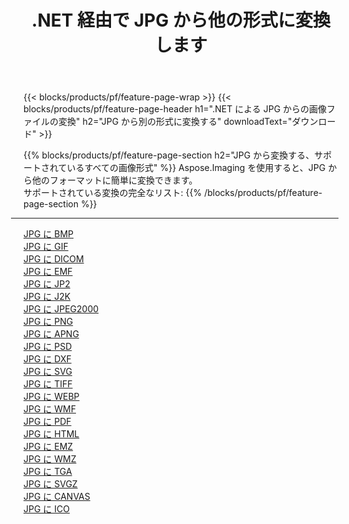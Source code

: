 ﻿---
title: .NET 経由で JPG から他の形式に変換します 
weight: 3920
url: /ja/net/conversion/from/jpg 
lang: ja
langdirlevel: 2
locales: zh-hans,ja,it,ru,de,es,fr,nl,id,lt,pl,pt,vi,tr,ko,zh-hant,ar,hi,th,sv,cs,uk,he
description: Aspose.Imaging を使用すると、JPG から別のフォーマットに簡単に変換できます
---

{{< blocks/products/pf/feature-page-wrap >}}
{{< blocks/products/pf/feature-page-header h1=".NET による JPG からの画像ファイルの変換" h2="JPG から別の形式に変換する" downloadText="ダウンロード" >}}


{{% blocks/products/pf/feature-page-section  h2="JPG から変換する、サポートされているすべての画像形式" %}}
Aspose.Imaging を使用すると、JPG から他のフォーマットに簡単に変換できます。
<br/>
サポートされている変換の完全なリスト:
{{% /blocks/products/pf/feature-page-section %}}
<div class="container-fluid productfamilypage bg-gray">
    <div class="convertypes bg-gray agp-content section">
        <div class="container">
		<hr style="margin-left:-20px;"/>
		<div class="row other-converters">
		    <div class='col-md-2 other-converter remove-lp remove-rp'><a href="/imaging/ja/net/conversion/jpg-to-bmp" >JPG に BMP</a></div><div class='col-md-2 other-converter remove-lp remove-rp'><a href="/imaging/ja/net/conversion/jpg-to-gif" >JPG に GIF</a></div><div class='col-md-2 other-converter remove-lp remove-rp'><a href="/imaging/ja/net/conversion/jpg-to-dicom" >JPG に DICOM</a></div><div class='col-md-2 other-converter remove-lp remove-rp'><a href="/imaging/ja/net/conversion/jpg-to-emf" >JPG に EMF</a></div><div class='col-md-2 other-converter remove-lp remove-rp'><a href="/imaging/ja/net/conversion/jpg-to-jp2" >JPG に JP2</a></div><div class='col-md-2 other-converter remove-lp remove-rp'><a href="/imaging/ja/net/conversion/jpg-to-j2k" >JPG に J2K</a></div><div class='col-md-2 other-converter remove-lp remove-rp'><a href="/imaging/ja/net/conversion/jpg-to-jpeg2000" >JPG に JPEG2000</a></div><div class='col-md-2 other-converter remove-lp remove-rp'><a href="/imaging/ja/net/conversion/jpg-to-png" >JPG に PNG</a></div><div class='col-md-2 other-converter remove-lp remove-rp'><a href="/imaging/ja/net/conversion/jpg-to-apng" >JPG に APNG</a></div><div class='col-md-2 other-converter remove-lp remove-rp'><a href="/imaging/ja/net/conversion/jpg-to-psd" >JPG に PSD</a></div><div class='col-md-2 other-converter remove-lp remove-rp'><a href="/imaging/ja/net/conversion/jpg-to-dxf" >JPG に DXF</a></div><div class='col-md-2 other-converter remove-lp remove-rp'><a href="/imaging/ja/net/conversion/jpg-to-svg" >JPG に SVG</a></div><div class='col-md-2 other-converter remove-lp remove-rp'><a href="/imaging/ja/net/conversion/jpg-to-tiff" >JPG に TIFF</a></div><div class='col-md-2 other-converter remove-lp remove-rp'><a href="/imaging/ja/net/conversion/jpg-to-webp" >JPG に WEBP</a></div><div class='col-md-2 other-converter remove-lp remove-rp'><a href="/imaging/ja/net/conversion/jpg-to-wmf" >JPG に WMF</a></div><div class='col-md-2 other-converter remove-lp remove-rp'><a href="/imaging/ja/net/conversion/jpg-to-pdf" >JPG に PDF</a></div><div class='col-md-2 other-converter remove-lp remove-rp'><a href="/imaging/ja/net/conversion/jpg-to-html" >JPG に HTML</a></div><div class='col-md-2 other-converter remove-lp remove-rp'><a href="/imaging/ja/net/conversion/jpg-to-emz" >JPG に EMZ</a></div><div class='col-md-2 other-converter remove-lp remove-rp'><a href="/imaging/ja/net/conversion/jpg-to-wmz" >JPG に WMZ</a></div><div class='col-md-2 other-converter remove-lp remove-rp'><a href="/imaging/ja/net/conversion/jpg-to-tga" >JPG に TGA</a></div><div class='col-md-2 other-converter remove-lp remove-rp'><a href="/imaging/ja/net/conversion/jpg-to-svgz" >JPG に SVGZ</a></div><div class='col-md-2 other-converter remove-lp remove-rp'><a href="/imaging/ja/net/conversion/jpg-to-canvas" >JPG に CANVAS</a></div><div class='col-md-2 other-converter remove-lp remove-rp'><a href="/imaging/ja/net/conversion/jpg-to-ico" >JPG に ICO</a></div>
                </div>
        </div>
    </div>
</div>
<br/>

